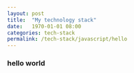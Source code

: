 ```yaml
---
layout: post
title:  "My technology stack"
date:   1970-01-01 08:00
categories: tech-stack
permalink: /tech-stack/javascript/hello
---
```


### hello world
